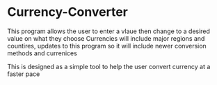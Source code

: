 # Currency-Converter
This program allows the user to enter a vlaue then change to a desired value on what they choose
Currencies will include major regions and countires, updates to this program so it will include newer conversion methods and currenices 

This is designed as a simple tool to help the user convert currency at a faster pace 

